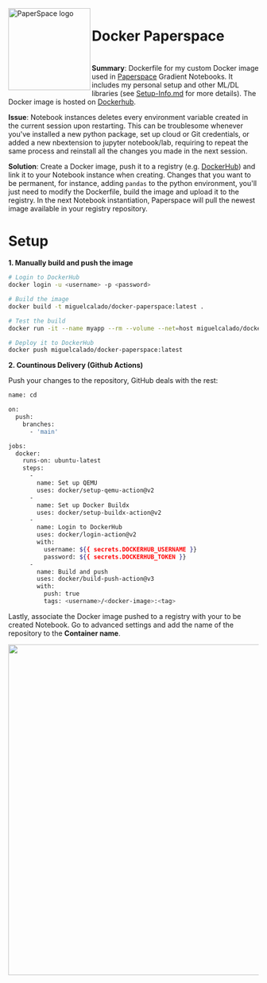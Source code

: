 <img align="left" width="165" height="165" src="https://i.imgur.com/SWwQJRe.png" title="PaperSpace logo">

#
# Docker Paperspace
#
#


**Summary**: Dockerfile for my custom Docker image used in [Paperspace](http://paperspace.com/) Gradient Notebooks.
It includes my personal setup and other ML/DL libraries (see [Setup-Info.md](Setup-Info.md) for more details).
The Docker image is hosted on [Dockerhub](https://hub.docker.com/repository/docker/miguelcalado/docker-paperspace).

**Issue**: Notebook instances deletes every environment variable created in the current session upon restarting. This can be troublesome whenever you've installed a new python package, set up cloud or Git credentials, or added a new nbextension to jupyter notebook/lab, requiring to repeat the same process and reinstall all the changes you made in the next session.

**Solution**: Create a Docker image, push it to a registry (e.g. [DockerHub](hub.docker.com)) and link it to your Notebook instance when creating. Changes that you want to be permanent, for instance, adding ```pandas``` to the python environment, you'll just need to modify the Dockerfile, build the image and upload it to the registry. In the next Notebook instantiation, Paperspace will pull the newest image available in your registry repository.

# Setup

**1. Manually build and push the image**

```bash
# Login to DockerHub
docker login -u <username> -p <password>

# Build the image
docker build -t miguelcalado/docker-paperspace:latest .

# Test the build
docker run -it --name myapp --rm --volume --net=host miguelcalado/docker-paperspace:latest bash

# Deploy it to DockerHub
docker push miguelcalado/docker-paperspace:latest
```

**2. Countinous Delivery (Github Actions)**

Push your changes to the repository, GitHub deals with the rest:

```bash
name: cd

on:
  push:
    branches:
      - 'main'

jobs:
  docker:
    runs-on: ubuntu-latest
    steps:
      -
        name: Set up QEMU
        uses: docker/setup-qemu-action@v2
      -
        name: Set up Docker Buildx
        uses: docker/setup-buildx-action@v2
      -
        name: Login to DockerHub
        uses: docker/login-action@v2
        with:
          username: ${{ secrets.DOCKERHUB_USERNAME }}
          password: ${{ secrets.DOCKERHUB_TOKEN }}
      -
        name: Build and push
        uses: docker/build-push-action@v3
        with:
          push: true
          tags: <username>/<docker-image>:<tag>
```

Lastly, associate the Docker image pushed to a registry with your to be created Notebook. Go to advanced settings and add the name of the repository to the **Container name**.

<p align="center">
  <img width="666" src="https://i.imgur.com/scY3R7H.png">
</p>